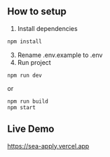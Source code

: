 
## How to setup

1. Install dependencies
```bash
npm install
```
3. Rename .env.example to .env
4. Run project
```
npm run dev
```
or
```
npm run build
npm start
```

## Live Demo

https://sea-apply.vercel.app

